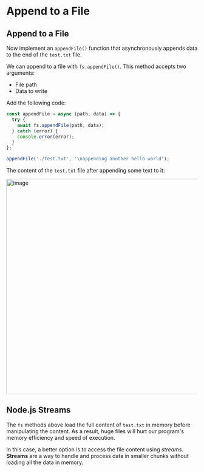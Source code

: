 # Append to a File

## Append to a File

Now implement an `appendFile()` function that asynchronously appends data to the end of the `test.txt` file.

We can append to a file with `fs.appendFile()`. This method accepts two arguments:
  - File path
  - Data to write

Add the following code:

  ```js
  const appendFile = async (path, data) => {
    try {
      await fs.appendFile(path, data);
    } catch (error) {
      console.error(error);
    }
  };

  appendFile('./test.txt', '\nappending another hello world');
  ```

The content of the `test.txt` file after appending some text to it:

  <img width="1047" height="567" alt="image" src="https://github.com/user-attachments/assets/53a79654-859e-4ad7-afd5-131ad62586fa" />

## Node.js Streams

The `fs` methods above load the full content of `test.txt` in memory before manipulating the content. As a result, huge files will hurt our program's memory efficiency and speed of execution.

In this case, a better option is to access the file content using _streams_. **Streams** are a way to handle and process data in smaller chunks without loading all the data in memory.
